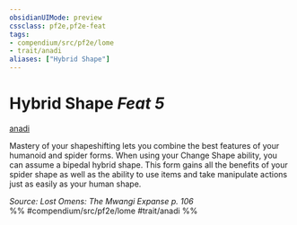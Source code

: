 ```yaml
---
obsidianUIMode: preview
cssclass: pf2e,pf2e-feat
tags:
- compendium/src/pf2e/lome
- trait/anadi
aliases: ["Hybrid Shape"]
---
```

# Hybrid Shape  *Feat 5*  
[anadi](/rules/traits/anadi-lome.md)  


Mastery of your shapeshifting lets you combine the best features of your humanoid and spider forms. When using your Change Shape ability, you can assume a bipedal hybrid shape. This form gains all the benefits of your spider shape as well as the ability to use items and take manipulate actions just as easily as your human shape.

*Source: Lost Omens: The Mwangi Expanse p. 106*  
%% #compendium/src/pf2e/lome #trait/anadi %%